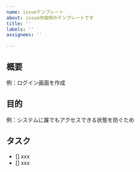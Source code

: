 ```yaml
---
name: issueテンプレート
about: issue作成時のテンプレートです
title: ''
labels: ''
assignees: ''

---
```


## 概要

例：ログイン画面を作成

## 目的

例：システムに誰でもアクセスできる状態を防ぐため

## タスク

- [] xxx
- [] xxx
